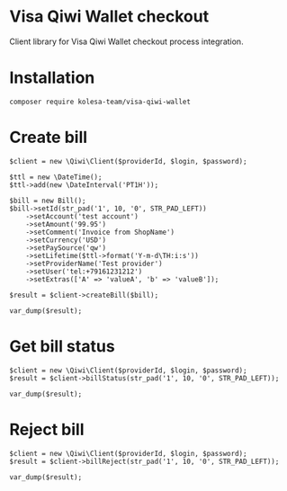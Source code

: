 Visa Qiwi Wallet checkout
=========================

Client library for Visa Qiwi Wallet checkout process integration.

# Installation

    composer require kolesa-team/visa-qiwi-wallet
    
# Create bill

    $client = new \Qiwi\Client($providerId, $login, $password);

    $ttl = new \DateTime();
    $ttl->add(new \DateInterval('PT1H'));
    
    $bill = new Bill();
    $bill->setId(str_pad('1', 10, '0', STR_PAD_LEFT))
        ->setAccount('test account')
        ->setAmount('99.95')
        ->setComment('Invoice from ShopName')
        ->setCurrency('USD')
        ->setPaySource('qw')
        ->setLifetime($ttl->format('Y-m-d\TH:i:s'))
        ->setProviderName('Test provider')
        ->setUser('tel:+79161231212')
        ->setExtras(['A' => 'valueA', 'b' => 'valueB']);
        
    $result = $client->createBill($bill);
    
    var_dump($result);

# Get bill status

    $client = new \Qiwi\Client($providerId, $login, $password);
    $result = $client->billStatus(str_pad('1', 10, '0', STR_PAD_LEFT));
    
    var_dump($result);
    
# Reject bill

    $client = new \Qiwi\Client($providerId, $login, $password);
    $result = $client->billReject(str_pad('1', 10, '0', STR_PAD_LEFT));
    
    var_dump($result);

